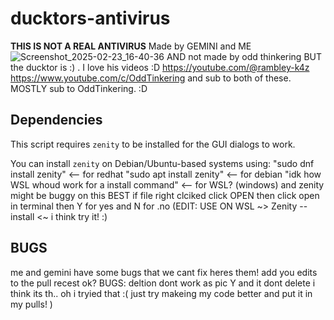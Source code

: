 # ducktors-antivirus
**THIS IS NOT A REAL ANTIVIRUS** Made by GEMINI and ME
![Screenshot_2025-02-23_16-40-36](https://github.com/user-attachments/assets/727d2c98-4b2f-45c1-85fe-b9aeaf51778a)
AND not made by odd thinkering BUT the ducktor is :) .
I love his videos :D
https://youtube.com/@rambley-k4z
https://www.youtube.com/c/OddTinkering
and sub to both of these. MOSTLY sub to OddTinkering. :D


## Dependencies

This script requires `zenity` to be installed for the GUI dialogs to work.

You can install `zenity` on Debian/Ubuntu-based systems using:
"sudo dnf install zenity" <-- for redhat
"sudo apt install zenity" <-- for debian
"idk how WSL whoud work for a install command" <-- for WSL? (windows)
and zenity might be buggy on this BEST if file right clciked click OPEN then click open in terminal then Y for yes and N for                                                                                                                             .no
(EDIT: USE ON WSL ~> Zenity --install <~ i think try it! :)

## BUGS
me and gemini have some bugs that we cant fix heres them! add you edits to the pull recest ok?
BUGS: deltion dont work as pic Y and it dont delete i think its th.. oh i tryied that :( just try makeing my code better and put it in my pulls!                                  )
